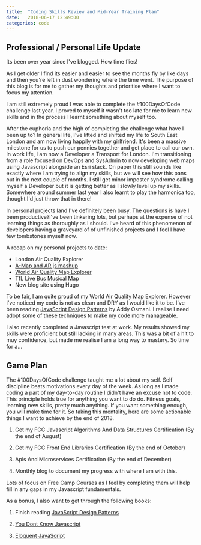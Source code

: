 ```yaml
---
title:  "Coding Skills Review and Mid-Year Training Plan"
date:   2018-06-17 12:49:00
categories: code
---
```


## Professional / Personal Life Update

Its been over year since I've blogged. How time flies!

As I get older I find its easier and easier to see the months fly by like days and then you're left in dust wondering where the time went. The purpose of this blog is for me to gather my thoughts and prioritise where I want to focus my attention. 

I am still extremely proud I was able to complete the #100DaysOfCode challenge last year. I proved to myself it wasn't too late for me to learn new skills and in the process I learnt something about myself too.

After the euphoria and the high of completing the challenge what have I been up to? In general life, I've lifted and shifted my life to South East London and am now living happily with my girlfriend. It's been a massive milestone for us to push our pennies together and get place to call our own. In work life, I am now a Developer a Transport for London. I'm transitioning from a role focused on DevOps and SysAdmin to now developing web maps using Javascript alongside an Esri stack. On paper this still sounds like exactly where I am trying to align my skills, but we will see how this pans out in the next couple of months. I still get minor imposter syndrome calling myself a Developer but it is getting better as I slowly level up my skills. Somewhere around summer last year I also learnt to play the harmonica too, thought I'd just throw that in there! 

In personal projects land I've definitely been busy. The questions is have I been productive?I've been tinkering lots, but perhaps at the expense of not learning things as thoroughly as I should. I've heard of this phenomenon of developers having a graveyard of of unfinished projects and I feel I have few tombstones myself now. 

A recap on my personal projects to date:

- London Air Quality Explorer
- [A-Map and AR.js mashup](https://chiubaca.github.io/arjs-amap-mashup/keyboard_controls/)
- [World Air Quality Map Explorer](https://chiubaca.github.io/AQI_Explorer/)
- TfL Live Bus Musical Map 
- New blog site using Hugo

To be fair, I am quite proud of my World Air Quality Map Explorer. However I've noticed my code is not as clean and DRY as I would like it to be. I've been reading [JavaScript Design Patterns](https://addyosmani.com/resources/essentialjsdesignpatterns/book/) by Addy Osmani. I realise I need adopt some of these techniques to make my code more manageable.

I also recently completed a Javascript test at work. My results showed my skills were proficient but still lacking in many areas. This was a bit of a hit to muy confidence, but made me realise I am a long way to mastery. So time for a...


## Game Plan

 The #100DaysOfCode challenge taught me a lot about my self. Self discipline beats motivations every day of the week. As long as I made coding a part of my day-to-day routine I didn't have an excuse not to code. This principle holds true for anything you want to do do. Fitness goals, learning new skills, pretty much anything. If you want something enough, you will make time for it. So taking this mentality, here are some actionable things I want to achieve by the end of 2018.

 1) Get my FCC Javascript Algorithms And Data Structures Certification (By the end of August)

 2) Get my FCC Front End Libraries Certification (By the end of October)

 3) Apis And Microservices Certification (By the end of December)

 4) Monthly blog to document my progress with where I am with this. 


Lots of focus on Free Camp Courses as I feel by completing them will help fill in any gaps in my Javascript fundamentals. 

As a bonus, I also want to get through the following books:

1) Finish reading  [JavaScript Design Patterns](https://addyosmani.com/resources/essentialjsdesignpatterns/book/)

2) [You Dont Know Javascript](https://github.com/getify/You-Dont-Know-JS)

3) [Eloquent JavaScript](http://eloquentjavascript.net/)